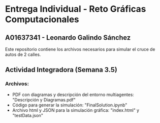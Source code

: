 # Entrega Individual - Reto Gráficas Computacionales

## A01637341 - Leonardo Galindo Sánchez

Este repositorio contiene los archivos necesarios para simular el cruce de autos de 2 calles.

## Actividad Integradora (Semana 3.5)
### Archivos:
* PDF con diagramas y descripción del entorno multiagentes: "Descripción y Diagramas.pdf"
* Código para generar la simulación: "FinalSolution.ipynb"
* Archivo html y JSON para la simulación gráfica: "index.html" y "testData.json"
